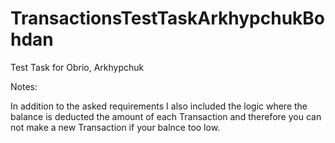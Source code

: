 # TransactionsTestTaskArkhypchukBohdan
Test Task for Obrio, Arkhypchuk


Notes: 

In addition to the asked requirements I also included the logic where the balance is deducted the amount of each Transaction 
and therefore you can not make a new Transaction if your balnce too low.
